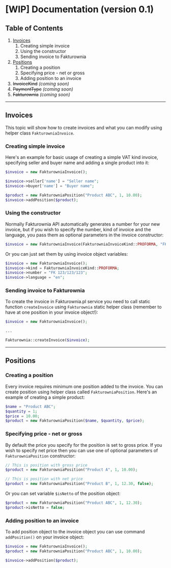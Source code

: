 # [WIP] Documentation (version 0.1)

## Table of Contents

1. [Invoices](#invoices)
    1. Creating simple invoice
    2. Using the constructor
    3. Sending invoice to Fakturownia
2. [Positions](#positions)
    1. Creating a position
    2. Specifying price - net or gross
    3. Adding position to an invoice
3. ~~InvoiceKind~~ *(coming soon)*
4. ~~PaymentType~~ *(coming soon)*
5. ~~Fakturownia~~ *(coming soon)*

---

## Invoices

This topic will show how to create invoices and what you can modify using helper class `FakturowniaInvoice`.

### Creating simple invoice

Here's an example for basic usage of creating a simple VAT kind invoice, specifying seller and buyer name and adding a single product into it:

```php
$invoice = new FakturowniaInvoice();

$invoice->seller['name'] = "Seller name";
$invoice->buyer['name'] = "Buyer name";

$product = new FakturowniaPosition("Product ABC", 1, 10.00);
$invoice->addPosition($product);
```

### Using the constructor

Normally Fakturownia API automatically generates a number for your new invoice, but if you wish to specify the number, kind of invoice and the language, you pass them as optional parameters in the invoice constructor:

```php
$invoice = new FakturowniaInvoice(FakturowniaInvoiceKind::PROFORMA, "FK 123/123/123", "en");
```

Or you can just set them by using invoice object variables:

```php
$invoice = new FakturowniaInvoice();
$invoice->kind = FakturowniaInvoiceKind::PROFORMA;
$invoice->number = "FK 123/123/123";
$invoice->language = "en";
```

### Sending invoice to Fakturownia

To create the invoice in Fakturownia.pl service you need to call static function `createInvoice` using `Fakturownia` static helper class (remember to have at one position in your invoice object!):

```php
$invoice = new FakturowniaInvoice();

...

Fakturownia::createInvoice($invoice);
```

---

## Positions

### Creating a position

Every invoice requires minimum one position added to the invoice. You can create position using helper class called `FakturowniaPosition`. Here's an example of creating a simple product:

```php
$name = "Product ABC";
$quantity = 1;
$price = 10.00;
$product = new FakturowniaPosition($name, $quantity, $price);
```

### Specifying price - net or gross

By default the price you specify for the position is set to gross price. If you wish to specify net price then you can use one of optional parameters of `FakturowniaPosition` constructor:

```php
// This is position with gross price
$product = new FakturowniaPosition("Product A", 1, 10.00);

// This is position with net price
$product = new FakturowniaPosition("Product B", 1, 12.30, false);

```

Or you can set variable `$isNetto` of the position object:

```php
$product = new FakturowniaPosition("Product ABC", 1, 12.30);
$product->isNetto = false;
```

### Adding position to an invoice

To add position object to the invoice object you can use command `addPosition()` on your invoice object:

```php
$invoice = new FakturowniaInvoice();
$product = new FakturowniaPosition("Product ABC", 1, 10.00);

$invoice->addPosition($product);
```
